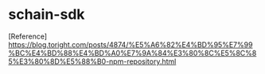 # schain-sdk

[Reference]
https://blog.toright.com/posts/4874/%E5%A6%82%E4%BD%95%E7%99%BC%E4%BD%88%E4%BD%A0%E7%9A%84%E3%80%8C%E5%8C%85%E3%80%8D%E5%88%B0-npm-repository.html
